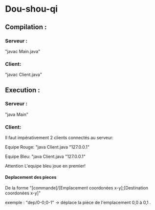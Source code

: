 # Dou-shou-qi
## Compilation :
### Serveur :
"javac Main.java"
### Client:
"javac Client.java"
## Execution :
### Serveur :
"java Main"
### Client:
Il faut impérativement 2 clients connectés au serveur:

Equipe Rouge:
"java Client.java "127.0.0.1" 

Equipe Bleu:
"java Client.java "127.0.0.1"

Attention L'equipe bleu joue en premier!

#### Deplacement des pieces
De la forme "[commande]/[Emplacement coordonées x-y];[Destination coordonées x-y]"

exemple : "dep/0-0;0-1" -> déplace la pièce de l'emplacement 0,0 à 0,1 .


